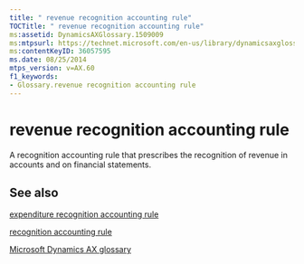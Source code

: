 ```yaml
---
title: " revenue recognition accounting rule"
TOCTitle: " revenue recognition accounting rule"
ms:assetid: DynamicsAXGlossary.1509009
ms:mtpsurl: https://technet.microsoft.com/en-us/library/dynamicsaxglossary.1509009(v=AX.60)
ms:contentKeyID: 36057595
ms.date: 08/25/2014
mtps_version: v=AX.60
f1_keywords:
- Glossary.revenue recognition accounting rule
---
```


# revenue recognition accounting rule

A recognition accounting rule that prescribes the recognition of revenue in accounts and on financial statements.

## See also

[expenditure recognition accounting rule](expenditure-recognition-accounting-rule.md)

[recognition accounting rule](recognition-accounting-rule.md)

[Microsoft Dynamics AX glossary](glossary/microsoft-dynamics-ax-glossary.md)

  


